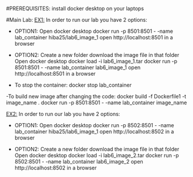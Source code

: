 #PREREQUISITES:
    install docker desktop on your laptops

#Main Lab:
<u>EX1:</u>
In order to run our lab you have 2 options:
- OPTION1:
Open docker desktop
docker run -p 8501:8501 - -name lab_container hiba25/lab6_image_1
open http://localhost:8501 in a browser

- OPTION2:
Create a new folder
download the image file in that folder
Open docker desktop
docker load -i lab6_image_1.tar
docker run -p 8501:8501 - -name lab_container lab6_image_1
open http://localhost:8501 in a browser

- To stop the container:
docker stop lab_container

-To build new image after changing the code:
docker build -f Dockerfile1 -t image_name .
docker run -p 8501:8501 - -name lab_container image_name

<u>EX2:</u>
In order to run our lab you have 2 options:
- OPTION1:
Open docker desktop
docker run -p 8502:8501 - -name lab_container hiba25/lab6_image_1
open http://localhost:8502 in a browser

- OPTION2:
Create a new folder
download the image file in that folder
Open docker desktop
docker load -i lab6_image_2.tar
docker run -p 8502:8501 - -name lab_container lab6_image_2
open http://localhost:8502 in a browser
